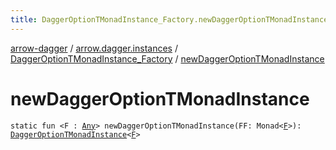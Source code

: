 ```yaml
---
title: DaggerOptionTMonadInstance_Factory.newDaggerOptionTMonadInstance - arrow-dagger
---
```


[arrow-dagger](../../index.html) / [arrow.dagger.instances](../index.html) / [DaggerOptionTMonadInstance_Factory](index.html) / [newDaggerOptionTMonadInstance](./new-dagger-option-t-monad-instance.html)

# newDaggerOptionTMonadInstance

`static fun <F : `[`Any`](https://kotlinlang.org/api/latest/jvm/stdlib/kotlin/-any/index.html)`> newDaggerOptionTMonadInstance(FF: Monad<`[`F`](new-dagger-option-t-monad-instance.html#F)`>): `[`DaggerOptionTMonadInstance`](../-dagger-option-t-monad-instance/index.html)`<`[`F`](new-dagger-option-t-monad-instance.html#F)`>`